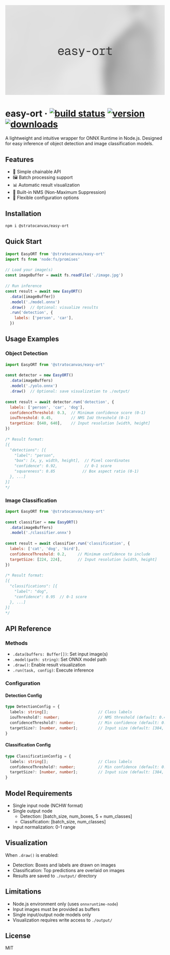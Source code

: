 ![](./og.png)

# easy-ort &middot; [![build status](https://img.shields.io/github/actions/workflow/status/stratocanvas/easy-ort/npm-publish.yml?logo=github)](https://github.com/stratocanvas/easy-ort/actions/workflows/npm-publish.yml)  [![version](https://img.shields.io/npm/v/%40stratocanvas%2Feasy-ort?logo=npm)](https://www.npmjs.com/package/@stratocanvas/easy-ort) [![downloads](https://img.shields.io/npm/dw/%40stratocanvas%2Feasy-ort?logo=npm)](https://www.npmjs.com/package/@stratocanvas/easy-ort)

A lightweight and intuitive wrapper for ONNX Runtime in Node.js. Designed for easy inference of object detection and image classification models.

## Features
- 🚀 Simple chainable API
- 🖼️ Batch processing support
- 📊 Automatic result visualization
- 🎯 Built-in NMS (Non-Maximum Suppression)
- 🔧 Flexible configuration options

## Installation 

```bash
npm i @stratocanvas/easy-ort
```

## Quick Start

```javascript
import EasyORT from '@stratocanvas/easy-ort'
import fs from 'node:fs/promises'

// Load your image(s)
const imageBuffer = await fs.readFile('./image.jpg')

// Run inference
const result = await new EasyORT()
  .data([imageBuffer])
  .model('./model.onnx')
  .draw()  // Optional: visualize results
  .run('detection', {
    labels: ['person', 'car'],
  })
```

## Usage Examples
### Object Detection

```javascript
import EasyORT from '@stratocanvas/easy-ort'

const detector = new EasyORT()
  .data(imageBuffers)
  .model('./yolo.onnx')
  .draw()  // Optional: save visualization to ./output/

const result = await detector.run('detection', {
  labels: ['person', 'car', 'dog'],
  confidenceThreshold: 0.3,  // Minimum confidence score (0-1)
  iouThreshold: 0.45,        // NMS IoU threshold (0-1)
  targetSize: [640, 640],    // Input resolution [width, height]
})

/* Result format:
[{
  "detections": [{
    "label": "person",
    "box": [x, y, width, height],  // Pixel coordinates
    "confidence": 0.92,            // 0-1 score
    "squareness": 0.85            // Box aspect ratio (0-1)
  }, ...]
}]
*/
```

### Image Classification
```javascript
import EasyORT from '@stratocanvas/easy-ort'

const classifier = new EasyORT()
  .data(imageBuffers)
  .model('./classifier.onnx')

const result = await classifier.run('classification', {
  labels: ['cat', 'dog', 'bird'],
  confidenceThreshold: 0.2,     // Minimum confidence to include
  targetSize: [224, 224],       // Input resolution [width, height]
})

/* Result format:
[{
  "classifications": [{
    "label": "dog",
    "confidence": 0.95  // 0-1 score
  }, ...]
}]
*/
```

## API Reference

### Methods
- `.data(buffers: Buffer[])`: Set input image(s)
- `.model(path: string)`: Set ONNX model path
- `.draw()`: Enable result visualization
- `.run(task, config)`: Execute inference

### Configuration

#### Detection Config
```typescript
type DetectionConfig = {
  labels: string[];                      // Class labels
  iouThreshold?: number;                 // NMS threshold (default: 0.45)
  confidenceThreshold?: number;          // Min confidence (default: 0.2)
  targetSize?: [number, number];         // Input size (default: [384, 384])
}
```

#### Classification Config
```typescript
type ClassificationConfig = {
  labels: string[];                      // Class labels
  confidenceThreshold?: number;          // Min confidence (default: 0.2)
  targetSize?: [number, number];         // Input size (default: [384, 384])
}
```

## Model Requirements
- Single input node (NCHW format)
- Single output node
  - Detection: [batch_size, num_boxes, 5 + num_classes]
  - Classification: [batch_size, num_classes]
- Input normalization: 0-1 range

## Visualization
When `.draw()` is enabled:
- Detection: Boxes and labels are drawn on images
- Classification: Top predictions are overlaid on images
- Results are saved to `./output/` directory

## Limitations

- Node.js environment only (uses `onnxruntime-node`)
- Input images must be provided as buffers
- Single input/output node models only
- Visualization requires write access to `./output/`

## License

MIT
